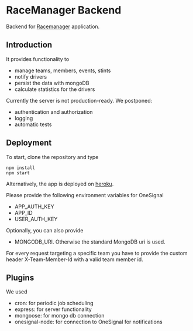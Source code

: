 # RaceManager Backend

Backend for [Racemanager](https://github.com/benni1371/mobileProjectDHBW) application.

## Introduction
It provides functionality to 
- manage teams, members, events, stints
- notify drivers
- persist the data with mongoDB
- calculate statistics for the drivers

Currently the server is not production-ready. We postponed:

- authentication and authorization 
- logging
- automatic tests

## Deployment
To start, clone the repository and type
```
npm install
npm start
```

Alternatively, the app is deployed on [heroku](https://racemanager-mobile-project.herokuapp.com/heartbeat).

Please provide the following environment variables for OneSignal
- APP_AUTH_KEY
- APP_ID
- USER_AUTH_KEY

Optionally, you can also provide
- MONGODB_URI.
Otherwise the standard MongoDB uri is used. 

For every request targeting a specific team you have to provide the custom header X-Team-Member-Id with a valid team member id.

## Plugins 

We used 
- cron: for periodic job scheduling
- express: for server functionality
- mongoose: for mongo db connection
- onesignal-node: for connection to OneSignal for notifications
